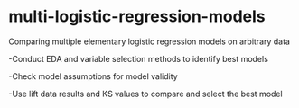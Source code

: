 # multi-logistic-regression-models
Comparing multiple elementary logistic regression models on arbitrary data

-Conduct EDA and variable selection methods to identify best models

-Check model assumptions for model validity

-Use lift data results and KS values to compare and select the best model
